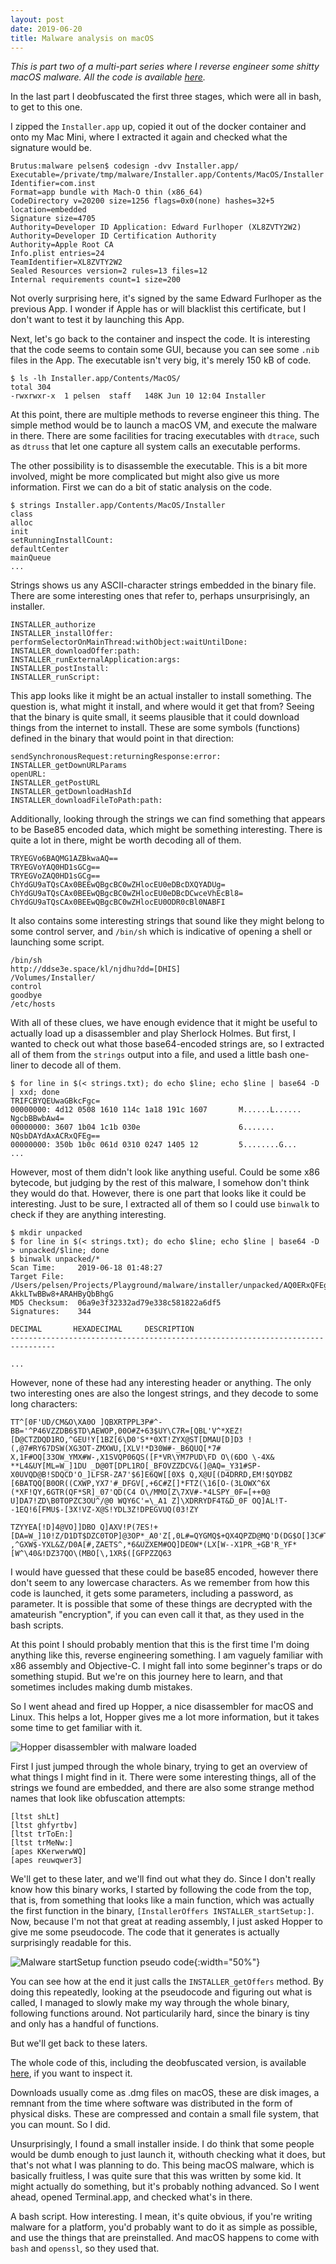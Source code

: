 ```yaml
---
layout: post
date: 2019-06-20
title: Malware analysis on macOS
---
```


*This is part two of a multi-part series where I reverse engineer some shitty macOS malware. All the code is available [here](https://gist.github.com/xfbs/42df932fadaeb0f3888230e6ec1b0a99).*

In the last part I deobfuscated the first three stages, which were all in bash, to get to this one. 

I zipped the `Installer.app` up, copied it out of the docker container and onto my Mac Mini, where I extracted it again and checked what the signature would be.

    Brutus:malware pelsen$ codesign -dvv Installer.app/
    Executable=/private/tmp/malware/Installer.app/Contents/MacOS/Installer
    Identifier=com.inst
    Format=app bundle with Mach-O thin (x86_64)
    CodeDirectory v=20200 size=1256 flags=0x0(none) hashes=32+5 location=embedded
    Signature size=4705
    Authority=Developer ID Application: Edward Furlhoper (XL8ZVTY2W2)
    Authority=Developer ID Certification Authority
    Authority=Apple Root CA
    Info.plist entries=24
    TeamIdentifier=XL8ZVTY2W2
    Sealed Resources version=2 rules=13 files=12
    Internal requirements count=1 size=200

Not overly surprising here, it's signed by the same Edward Furlhoper as the previous App. I wonder if Apple has or will blacklist this certificate, but I don't want to test it by launching this App. 

Next, let's go back to the container and inspect the code. It is interesting that the code seems to contain some GUI, because you can see some `.nib` files in the App. The executable isn't very big, it's merely 150 kB of code.

    $ ls -lh Installer.app/Contents/MacOS/
    total 304
    -rwxrwxr-x  1 pelsen  staff   148K Jun 10 12:04 Installer

At this point, there are multiple methods to reverse engineer this thing. The simple method would be to launch a macOS VM, and execute the malware in there. There are some facilities for tracing executables with `dtrace`, such as `dtruss` that let one capture all system calls an executable performs. 

The other possibility is to disassemble the executable. This is a bit more involved, might be more complicated but might also give us more information. First we can do a bit of static analysis on the code.

    $ strings Installer.app/Contents/MacOS/Installer
    class
    alloc
    init
    setRunningInstallCount:
    defaultCenter
    mainQueue
    ...

Strings shows us any ASCII-character strings embedded in the binary file. There are some interesting ones that refer to, perhaps unsurprisingly, an installer. 

    INSTALLER_authorize
    INSTALLER_installOffer:
    performSelectorOnMainThread:withObject:waitUntilDone:
    INSTALLER_downloadOffer:path:
    INSTALLER_runExternalApplication:args:
    INSTALLER_postInstall:
    INSTALLER_runScript:

This app looks like it might be an actual installer to install something. The question is, what might it install, and where would it get that from? Seeing that the binary is quite small, it seems plausible that it could download things from the internet to install. These are some symbols (functions) defined in the binary that would point in that direction:

    sendSynchronousRequest:returningResponse:error:
	INSTALLER_getDownURLParams
	openURL:
	INSTALLER_getPostURL
	INSTALLER_getDownloadHashId
	INSTALLER_downloadFileToPath:path:

Additionally, looking through the strings we can find something that appears to be Base85 encoded data, which might be something interesting. There is quite a lot in there, might be worth decoding all of them.

	TRYEGVo6BAQMG1AZBkwaAQ==
	TRYEGVoYAQ0HD1sGCg==
	TRYEGVoZAQ0HD1sGCg==
	ChYdGU9aTQsCAx0BEEwQBgcBC0wZHlocEU0eDBcDXQYADUg=
	ChYdGU9aTQsCAx0BEEwQBgcBC0wZHlocEU0eDBcDCwceVhEcBl8=
	ChYdGU9aTQsCAx0BEEwQBgcBC0wZHlocEU0ODR0cBl0NABFI

It also contains some interesting strings that sound like they might belong to some control server, and `/bin/sh` which is indicative of opening a shell or launching some script.

	/bin/sh
	http://ddse3e.space/kl/njdhu?dd=[DHIS]
	/Volumes/Installer/
	control
	goodbye
	/etc/hosts

With all of these clues, we have enough evidence that it might be useful to actually load up a disassembler and play Sherlock Holmes. But first, I wanted to check out what those base64-encoded strings are, so I extracted all of them from the `strings` output into a file, and used a little bash one-liner to decode all of them.

    $ for line in $(< strings.txt); do echo $line; echo $line | base64 -D | xxd; done
    TRIFCBYQEUwaGBkcFgc=
    00000000: 4d12 0508 1610 114c 1a18 191c 1607       M......L......
    NgcbBBwbAw4=
    00000000: 3607 1b04 1c1b 030e                      6.......
    NQsbDAYdAxACRxQFEg==
    00000000: 350b 1b0c 061d 0310 0247 1405 12         5........G...
    ...

However, most of them didn't look like anything useful. Could be some x86 bytecode, but judging by the rest of this malware, I somehow don't think they would do that. However, there is one part that looks like it could be interesting. Just to be sure, I extracted all of them so I could use `binwalk` to check if they are anything interesting.

    $ mkdir unpacked
    $ for line in $(< strings.txt); do echo $line; echo $line | base64 -D > unpacked/$line; done
    $ binwalk unpacked/*
    Scan Time:     2019-06-18 01:48:27
    Target File:   /Users/pelsen/Projects/Playground/malware/installer/unpacked/AQ0ERxQFEg4MRxgQFgMNCAEUW
    AkkLTwBBw8+ARAHByQbBhgG
    MD5 Checksum:  06a9e3f32332ad79e338c581822a6df5
    Signatures:    344

    DECIMAL       HEXADECIMAL     DESCRIPTION
    --------------------------------------------------------------------------------
    
    ...

However, none of these had any interesting header or anything. The only two interesting ones are also the longest strings, and they decode to some long characters:

    TT^[0F'UD/CM&O\XA0O ]QBXRTPPL3P#^-BB='^P46VZZDB6$TD\AEWOP,00O#Z+63$UY\C7R=[QBL'V^*XEZ![D@CTZDQD1RO,^GEU!Y[1BZ[6\D0'S**0XT!ZYX@ST[DMAU[D]D3 !(,@7#RY67DSW(XG3OT-ZMXWU,[XLV!*D30W#-_B6QUQ[*7# X,1F#OQ[33OW_YMX#W-,X1SVQP06QS([F*VR\YM7PUD\FD O\(6DO \-4X& **L4&UY[ML=W_]1DU _D@0T[DPL1RO[_BFOVZZDCV&(]@AQ=_Y31#SP-X0UVQD@B!SDQCD'O_]LFSR-ZA7'$6]E6QW[[0X$ Q,X@U[(D4DRRD,EM!$QYDBZ [6BATQQ[B0OR((CXWP,YX7'#_DFGV[,+6C#Z[]*FTZ(\16[O-(3LOWX^6X  (*XF!QY,6GTR(QF*SR]_07'QD(C4 O\/MMO[Z\7XV#-*4LSPY_0F=[++0@ U]DA7!ZD\B0TOPZC3OU^/@0 WQY6C'=\_A1 Z]\XDRRYDF4T&D_0F OQ]AL!T--1EQ!6[FMU$-[3X!VZ-X@S!YDL3Z!DPEGVUQ(03!ZY

    TZYYEA[!D]4@VO]]DBO Q]AXV!P(7ES!+[DA=W_]10!Z/D1DT$DZC0TOP]@3OP*_A0'Z[,0L#=QYGMQ$+QX4QPZD@MQ'D(DG$O[]3C#T_\BBT[6\@4&'PZEXW$-/X@'!]DMAP[DX@CVR_QA6VZP6FB'Z\QDDO ,^GXW$-YXL&Z/D0A[#,ZAETS^,*6&UZXEM#OQ]DEOW*(LX[W--X1PR_+GB'R_YF*[W^\40&!DZ37QO\(MBO[\,1XR$([GFPZZQ63

I would have guessed that these could be base85 encoded, however there don't seem to any lowercase characters. As we remember from how this code is launched, it gets some parameters, including a password, as parameter. It is possible that some of these things are decrypted with the amateurish "encryption", if you can even call it that, as they used in the bash scripts. 

At this point I should probably mention that this is the first time I'm doing anything like this, reverse engineering something. I am vaguely familiar with x86 assembly and Objective-C. I might fall into some beginner's traps or do something stupid. But we're on this journey here to learn, and that sometimes includes making dumb mistakes.

So I went ahead and fired up Hopper, a nice disassembler for macOS and Linux. This helps a lot, Hopper gives me a lot more information, but it takes some time to get familiar with it. 

![Hopper disassembler with malware loaded](/assets/images/malware-disassembler.png)

First I just jumped through the whole binary, trying to get an overview of what things I might find in it. There were some interesting things, all of the strings we found are embedded, and there are also some strange method names that look like obfuscation attempts:

    [ltst shLt]
    [ltst ghfyrtbv]
    [ltst trToEn:]
    [ltst trMeNw:]
    [apes KKerwerwWQ]
    [apes reuwqwer3]

We'll get to these later, and we'll find out what they do. Since I don't really know how this binary works, I started by following the code from the top, that is, from something that looks like a main function, which was actually the first function in the binary, `[InstallerOffers INSTALLER_startSetup:]`. Now, because I'm not that great at reading assembly, I just asked Hopper to give me some pseudocode. The code that it generates is actually surprisingly readable for this.

![Malware startSetup function pseudo code](/assets/images/malware-startsetup-disassembled.png){:width="50%"}

You can see how at the end it just calls the `INSTALLER_getOffers` method. By doing this repeatedly, looking at the pseudocode and figuring out what is called, I managed to slowly make my way through the whole binary, following functions around. Not particularily hard, since the binary is tiny and only has a handful of functions. 

But we'll get back to these laters.




The whole code of this, including the deobfuscated version, is available [here](https://gist.github.com/xfbs/42df932fadaeb0f3888230e6ec1b0a99), if you want to inspect it.





Downloads usually come as .dmg files on macOS, these are disk images, a remnant from the time where software was distributed in the form of physical disks. These are compressed and contain a small file system, that you can mount. So I did.

Unsurprisingly, I found a small installer inside. I do think that some people would be dumb enough to just launch it, withouth checking what it does, but that's not what I was planning to do. This being macOS malware, which is basically fruitless, I was quite sure that this was written by some kid. It might actually do something, but it's probably nothing advanced. So I went ahead, opened Terminal.app, and checked what's in there.

A bash script. How interesting. I mean, it's quite obvious, if you're writing malware for a platform, you'd probably want to do it as simple as possible, and use the things that are preinstalled. And macOS happens to come with `bash` and `openssl`, so they used that.
